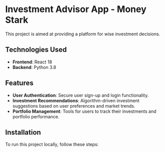 # Investment Advisor App - Money Stark

This project is aimed at providing a platform for wise investment decisions.

## Technologies Used

- **Frontend**: React 18
- **Backend**: Python 3.8

## Features

- **User Authentication**: Secure user sign-up and login functionality.
- **Investment Recommendations**: Algorithm-driven investment suggestions based on user preferences and market trends.
- **Portfolio Management**: Tools for users to track their investments and portfolio performance.

## Installation

To run this project locally, follow these steps:
